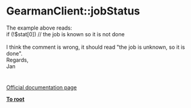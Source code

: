 # GearmanClient::jobStatus




<div class="phpcode"><span class="html">
The example above reads: <br>if (!$stat[0]) // the job is known so it is not done<br><br>I think the comment is wrong, it should read &quot;the job is unknown, so it is done&quot;.<br>Regards,<br>Jan</span>
</div>
  

#

[Official documentation page](https://www.php.net/manual/en/gearmanclient.jobstatus.php)

**[To root](/README.md)**